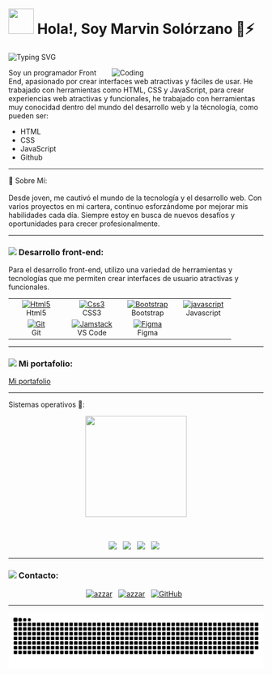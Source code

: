 <h1>
  <img src="https://i.pinimg.com/originals/00/4b/17/004b173f6e3d6843df10114e087f30a8.gif" width="50" height="50" />
  Hola!, Soy Marvin Solórzano 👋⚡</a>
</h1>


![Typing SVG](https://readme-typing-svg.herokuapp.com?size=18&center=true&vCenter=true&width=420&lines=Creando+experiencias+web+interactivas.)

<img align="right" alt="Coding" width="300" src="https://cdn.dribbble.com/users/1277312/screenshots/14733298/media/39b1045e593737587dd60e42c8422d1f.gif" >

Soy un programador Front End, apasionado por crear interfaces web atractivas y fáciles de usar. He trabajado con herramientas como HTML, CSS y JavaScript, para crear experiencias web atractivas y funcionales, he trabajado con herramientas muy conocidad dentro del mundo del desarrollo web y la técnología, como pueden ser:

- HTML
- CSS
- JavaScript
- Github

<hr>
🚀 Sobre Mí: <br><br>
Desde joven, me cautivó el mundo de la tecnología y el desarrollo web. Con varios proyectos en mi cartera, continuo esforzándome por mejorar mis habilidades cada día. Siempre estoy en busca de nuevos desafíos y oportunidades para crecer profesionalmente.

<hr>

<h3>
  <picture>
    <img src="https://github.com/7oSkaaa/7oSkaaa/blob/main/Images/Front_End.gif?raw=true" width="50px">
  </picture>
  Desarrollo front-end:
</h3>

Para el desarrollo front-end, utilizo una variedad de herramientas y tecnologías que me permiten crear interfaces de usuario atractivas y funcionales.

<table align="center">
    <tr>
        <td align="center" width="96">
        <a href="https://www.w3.org/html/" target="_blank" rel="noreferrer"> 
          <img src="https://seeklogo.com/images/H/html5-without-wordmark-color-logo-14D252D878-seeklogo.com.png" width="48" height="48" alt="Html5" />
        </a>
        <br>Html5
      </td>
      <td align="center" width="96">
        <a href="https://www.w3schools.com/css/" target="_blank" rel="noreferrer">
          <img src="https://upload.wikimedia.org/wikipedia/commons/thumb/6/62/CSS3_logo.svg/48px-CSS3_logo.svg.png" width="48" height="48" alt="Css3" />
        </a>
        <br>CSS3
      </td>
       <td align="center" width="96">
        <a href="https://getbootstrap.com/" target="_blank" rel="noreferrer">
          <img src="https://cdn.worldvectorlogo.com/logos/bootstrap-4.svg" width="48" height="48" alt="Bootstrap" />
        </a>
        <br>Bootstrap
      </td>
       <td align="center" width="96">
        <a href="https://developer.mozilla.org/en-US/docs/Web/JavaScript" target="_blank" rel="noreferrer">
          <img src="https://upload.wikimedia.org/wikipedia/commons/thumb/9/99/Unofficial_JavaScript_logo_2.svg/1024px-Unofficial_JavaScript_logo_2.svg.png" width="48" height="48" alt="javascript" />
        </a>
        <br>Javascript
      </td>
    </tr>
    <tr>
        <td align="center" width="96">
        <a href="https://git-scm.com/" target="_blank" rel="noreferrer">
          <img src="https://upload.wikimedia.org/wikipedia/commons/thumb/3/3f/Git_icon.svg/1200px-Git_icon.svg.png" width="48" height="48" alt="Git" />
        </a>
        <br>Git
      </td>
        <td align="center"  width="96">
        <a href="https://code.visualstudio.com/" target="_blank" rel="noreferrer">
          <img src="https://upload.wikimedia.org/wikipedia/commons/9/9a/Visual_Studio_Code_1.35_icon.svg" width="48" height="48" alt="Jamstack" />
        </a>
        <br>VS Code
      </td>
        <td align="center" width="96">
        <a href="https://www.figma.com/es-la/design/" target="_blank" rel="noreferrer">
            <img src="https://upload.wikimedia.org/wikipedia/commons/a/ad/Figma-1-logo.png" width="48" height="48" alt="Figma" />
        </a>
        <br>Figma
      </td>
    </tr>
  </table>

<hr> 

<h3>
  <picture>
    <img src="https://github.com/7oSkaaa/7oSkaaa/blob/main/Images/Statistics.gif?raw=true" width="50px">
  </picture>
  Mi portafolio:
</h3>

[Mi portafolio](https://marvinsolorzano.com/)
<hr>

Sistemas operativos 🐧:
<br>
<p align='center'>
<img src="https://media.giphy.com/media/WFZvB7VIXBgiz3oDXE/giphy.gif" width="200" height="200" frameBorder="0" class="giphy-embed" allowFullScreen></img></p>
<br>
<p align='center'>
<img src="https://img.shields.io/badge/Linux-FCC624?style=for-the-badge&logo=linux&logoColor=black">&nbsp;&nbsp;
<img src="https://img.shields.io/badge/Ubuntu-E95420?style=for-the-badge&logo=ubuntu&logoColor=white">&nbsp;&nbsp;
<img src="https://img.shields.io/badge/Windows-0078D6?style=for-the-badge&logo=windows&logoColor=white">&nbsp;&nbsp;
<img src="https://img.shields.io/badge/Zorin%20OS-0078D4?style=for-the-badge&logo=zorin&logoColor=white">&nbsp;&nbsp;
</p>
  
<hr>

<h3> <img src='https://raw.githubusercontent.com/ShahriarShafin/ShahriarShafin/main/Assets/handshake.gif' width="100px"> Contacto: </h3>

<p align="center">
  <a href="https://www.linkedin.com/in/marvin-sol%C3%B3rzano-b0042a268/" target="blank"><img align="center"
    src="https://img.shields.io/badge/linkedin-%231DA1F2.svg?style=for-the-badge&logo=linkedin&logoColor=white"
    alt="azzar" height="30"/></a>&nbsp;&nbsp;
  <a href="mailto:marvinjosuesolorzano178@gmail.com" target="blank"><img align="center"
    src="https://img.shields.io/badge/gmail-EA4335.svg?style=for-the-badge&logo=gmail&logoColor=white"
    alt="azzar" height="30"/></a>&nbsp;&nbsp;
  <a href="https://github.com/USIS051620" target="_blank">
    <img align="center" src="https://img.shields.io/badge/GitHub-100000?style=for-the-badge&logo=github&logoColor=white" alt="GitHub" height="30"/></a>&nbsp;&nbsp;
</p>

<hr>

<div align="center">
    <picture align="center">
      <source media="(prefers-color-scheme: dark)" srcset="https://raw.githubusercontent.com/Niefee/niefee/master/assets/github-contribution-grid-snake.svg">
      <source media="(prefers-color-scheme: light)" srcset="https://raw.githubusercontent.com/Niefee/niefee/master/assets/github-contribution-grid-snake.svg">
      <img alt="github contribution grid snake animation" src="https://raw.githubusercontent.com/Niefee/niefee/master/assets/github-contribution-grid-snake.svg">
    </picture>
</div>

<!--
**USIS051620/USIS051620** is a ✨ _special_ ✨ repository because its `README.md` (this file) appears on your GitHub profile.

Here are some ideas to get you started:

- 🔭 I’m currently working on ...
- 🌱 I’m currently learning ...
- 👯 I’m looking to collaborate on ...
- 🤔 I’m looking for help with ...
- 💬 Ask me about ...
- 📫 How to reach me: ...
- 😄 Pronouns: ...
- ⚡ Fun fact: ...
-->
